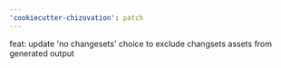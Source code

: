 ```yaml
---
'cookiecutter-chizovation': patch
---
```


feat: update 'no changesets' choice to exclude changsets assets from generated output
